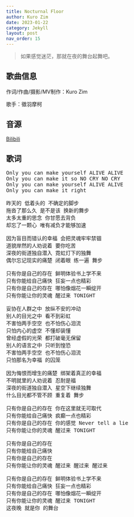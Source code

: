 ```yaml
---
title: Nocturnal Floor
author: Kuro Zim
date: 2023-01-22
category: Jekyll
layout: post
nav_order: 15
---
```


>  如果感觉迷茫，那就在夜的舞台起舞吧。

## 歌曲信息

作词/作曲/摄影/MV制作：Kuro Zim

歌手：徵羽摩柯

## 音源

[Bilibili](https://www.bilibili.com/video/BV14M411t7n4)

## 歌词

<pre>
Only you can make yourself ALIVE ALIVE
Only you can make it so NO CRY NO CRY
Only you can make yourself ALIVE ALIVE
Only you can make it right

昨天的 低着头的 不确定的脚步
拖沓了那么久 是不是该 换新的舞步
太多太重的思念 你甘愿去背负
却忘了一颗心 唯有减负才能够加速

因为盲目而错认的幸福 会把灵魂牢牢禁锢
道貌岸然的人劝说着 要你吃苦
深夜的街道独自潜入 霓虹灯下的独舞
偶尔忘记现实的痛楚 闭着眼 练一遍 舞步

只有你是自己的存在 鲜明体验书上学不来
只有你能给自己痛快 狂妄一点也精彩
只有你是自己的存在 哪怕像烟花一瞬绽开
只有你能让你的灵魂 醒过来 TONIGHT

妥协在人群之中 放纵不安的冲动
别人的目光之中 看不到彩虹
不害怕两手空空 也不怕伤心泪流
只怕内心的虚空 不懂却装懂
曾经虚假的光荣 都打破毫无保留
别人的语言之中 只听到惶恐
不害怕两手空空 也不怕伤心泪流
只怕那名为幸福 的囚笼

因为悔恨而增生的痛楚 绑架着真正的幸福
不明就里的人劝说着 忍耐是福
深夜的街道独自潜入 星空下继续独舞
什么目光都不管不顾 重复着 舞步

只有你是自己的存在 你在这里就无可取代
只有你能给自己痛快 疯癫一点也精彩
只有你是自己的存在 你的感觉 Never tell a lie
只有你能让你的灵魂 醒过来 TONIGHT

只有你是自己的存在
只有你能给自己痛快
只有你是自己的存在
只有你能让你的灵魂 醒过来 醒过来 醒过来

只有你是自己的存在 鲜明体验书上学不来
只有你能给自己痛快 狂妄一点也精彩
只有你是自己的存在 哪怕像烟花一瞬绽开
只有你能让你的灵魂 醒过来 TONIGHT
这夜晚 就是你 的舞台</pre>